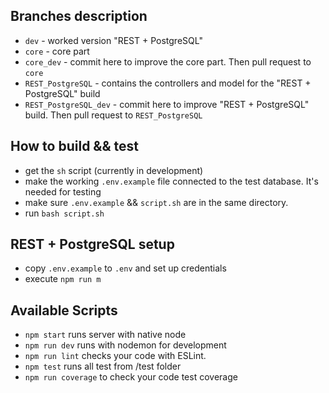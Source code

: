 ## Branches description

 - `dev` - worked version "REST + PostgreSQL"
 - `core` - core part
 - `core_dev` - commit here to improve the core part. Then pull request to `core`
 - `REST_PostgreSQL` - contains the controllers and model for the "REST + PostgreSQL" build
 - `REST_PostgreSQL_dev` - commit here to improve "REST + PostgreSQL" build. Then pull request to `REST_PostgreSQL`

## How to build && test

 - get the `sh` script (currently in development)
 - make the working `.env.example` file connected to the test database. It's needed for testing
 - make sure `.env.example` && `script.sh` are in the same directory.
 - run `bash script.sh`

## REST + PostgreSQL setup

 - copy `.env.example` to `.env` and set up credentials
 - execute `npm run m`
 
## Available Scripts

 - `npm start` runs server with native node 
 - `npm run dev` runs with nodemon for development
 - `npm run lint` checks your code with ESLint.
 - `npm test` runs all test from /test folder
 - `npm run coverage` to check your code test coverage
 
